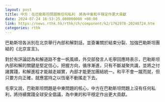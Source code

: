 ```yaml
---
layout: post
title: 中方：在巴勒斯坦問題無任何私利　將為中東和平穩定作更大貢獻
date: 2024-07-24 16:53:25.000000000 +08:00
link: https://news.rthk.hk/rthk/ch/component/k2/1762978-20240724.htm
categories: rthk
---
```


巴勒斯坦各派別在北京舉行內部和解對話，並簽署關於結束分裂、加強巴勒斯坦團結的《北京宣言》。

對於有評論認為和解道路不會一帆風順，外交部發言人毛寧回應時表示，巴勒斯坦內部和解的關鍵是堅定信心，把握方向，循序漸進，只有不斷凝聚共識，並將之付諸實踐，和解進程才能越走越實，內部才能更加團結統一。和平不會一蹴而就，但只要方向正確，就應當持之以恆毫不動搖走下去。

毛寧又說，巴勒斯坦問題是中東問題的核心，中方在巴勒斯坦問題上沒有任何私利，將持續實踐全球安全倡議，為中東的和平穩定作出更大貢獻。
